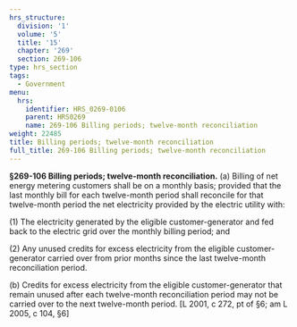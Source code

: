 ```yaml
---
hrs_structure:
  division: '1'
  volume: '5'
  title: '15'
  chapter: '269'
  section: 269-106
type: hrs_section
tags:
  - Government
menu:
  hrs:
    identifier: HRS_0269-0106
    parent: HRS0269
    name: 269-106 Billing periods; twelve-month reconciliation
weight: 22485
title: Billing periods; twelve-month reconciliation
full_title: 269-106 Billing periods; twelve-month reconciliation
---
```

**§269-106 Billing periods; twelve-month reconciliation.** (a) Billing of net energy metering customers shall be on a monthly basis; provided that the last monthly bill for each twelve-month period shall reconcile for that twelve-month period the net electricity provided by the electric utility with:

(1) The electricity generated by the eligible customer-generator and fed back to the electric grid over the monthly billing period; and

(2) Any unused credits for excess electricity from the eligible customer-generator carried over from prior months since the last twelve-month reconciliation period.

(b) Credits for excess electricity from the eligible customer-generator that remain unused after each twelve-month reconciliation period may not be carried over to the next twelve-month period. [L 2001, c 272, pt of §6; am L 2005, c 104, §6]